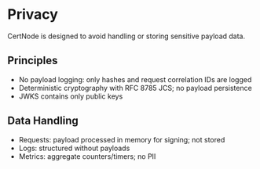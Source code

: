 # Privacy

CertNode is designed to avoid handling or storing sensitive payload data.

## Principles
- No payload logging: only hashes and request correlation IDs are logged
- Deterministic cryptography with RFC 8785 JCS; no payload persistence
- JWKS contains only public keys

## Data Handling
- Requests: payload processed in memory for signing; not stored
- Logs: structured without payloads
- Metrics: aggregate counters/timers; no PII
